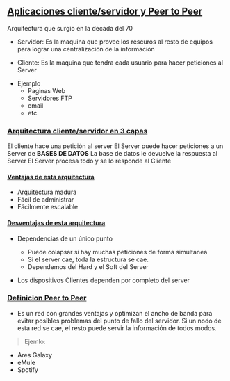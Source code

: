 ## [Aplicaciones cliente/servidor y Peer to Peer]()

Arquitectura que surgio en la decada del 70

* Servidor:
Es la maquina que provee los rescuros al resto de equipos para lograr una
centralización de la información

* Cliente:
Es la maquina que tendra cada usuario para hacer peticiones al Server

- Ejemplo
    * Paginas Web
    * Servidores FTP
    * email
    * etc.

### [Arquitectura cliente/servidor en 3 capas]()

El cliente hace una petición al server
El Server puede hacer peticiones a un Server de **BASES DE DATOS**
La base de datos le devuelve la respuesta al Server
El Server procesa todo y se lo responde al Cliente

#### [Ventajas de esta arquitectura]()
- Arquitectura madura
- Fácil de administrar
- Fácilmente escalable

#### [Desventajas de esta arquitectura]()
- Dependencias de un único punto
    * Puede colapsar si hay muchas peticiones de forma simultanea
    * Si el server cae, toda la estructura se cae.
    * Dependemos del Hard y el Soft del Server

- Los dispositivos Clientes dependen por completo del server


### [Definicion Peer to Peer]()
- Es un red con grandes ventajas y optimizan el ancho de banda para evitar
posibles problemas del punto de fallo del servidor. Si un nodo de esta red
se cae, el resto puede servir la información de todos modos. 
> Ejemlo: 
- Ares Galaxy
- eMule
- Spotify
